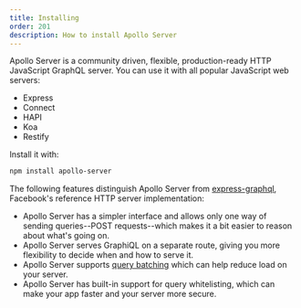 ```yaml
---
title: Installing
order: 201
description: How to install Apollo Server
---
```


Apollo Server is a community driven, flexible, production-ready HTTP JavaScript GraphQL server. You can use it with all popular JavaScript web servers:

- Express
- Connect
- HAPI
- Koa
- Restify

Install it with:

```txt
npm install apollo-server
```

The following features distinguish Apollo Server from [express-graphql](https://github.com/graphql/express-graphql), Facebook's reference HTTP server implementation:

- Apollo Server has a simpler interface and allows only one way of sending queries--POST requests--which makes it a bit easier to reason about what's going on.
- Apollo Server serves GraphiQL on a separate route, giving you more flexibility to decide when and how to serve it.
- Apollo Server supports [query batching](https://medium.com/apollo-stack/query-batching-in-apollo-63acfd859862) which can help reduce load on your server.
- Apollo Server has built-in support for query whitelisting, which can make your app faster and your server more secure.
